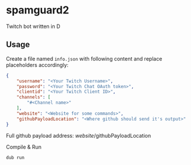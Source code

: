 # spamguard2

Twitch bot written in D

## Usage

Create a file named `info.json` with following content and replace placeholders accordingly:

```json
{
	"username": "<Your Twitch Username>",
	"password": "<Your Twitch Chat OAuth token>",
	"clientid": "<Your Twitch Client ID>",
	"channels": [
		"#<Channel name>"
	],
	"website": "<Website for some commands>",
	"githubPayloadLocation": "<Where github should send it's output>"
}
```

Full github payload address: $website/$githubPayloadLocation

Compile & Run

```sh
dub run
```